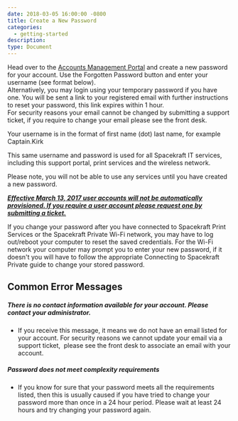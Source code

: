 ```yaml
---
date: 2018-03-05 16:00:00 -0800
title: Create a New Password
categories:
  - getting-started
description:
type: Document
---
```


<u><em><strong></strong></em></u>

Head over to the [Accounts Management Portal](http://accounts.cmpny.com/pwm) and create a new password for your account. Use the Forgotten Password button and enter your username (see format below).<br>Alternatively, you may login using your temporary password if you have one. You will be sent a link to your registered email with further instructions to reset your password, this link expires within 1 hour.<br>For security reasons your email cannot be changed by submitting a support ticket, if you require to change your email please see the front desk.&nbsp;

Your username is in the format of first name (dot) last name, for example Captain.Kirk

This same username and password is used for all Spacekraft IT services, including this support portal, print services and the wireless network.

Please note, you will not be able to use any services until you have created a new password.

*<u><strong>Effective March 13, 2017 user accounts will not be automatically provisioned. If you require a user account please request one by submitting a ticket.</strong></u>*

If you change your password after you have connected to Spacekraft Print Services or the Spacekraft Private Wi-Fi network, you may have to log out/reboot your computer to reset the saved credentials. For the Wi-Fi network your computer may prompt you to enter your new password, if it doesn't you will have to follow the appropriate Connecting to Spacekraft Private guide to change your stored password.

## Common Error Messages

##### There is no contact information available for your account. Please contact your administrator.

* If you receive this message, it means we do not have an email listed for your account. For security reasons we cannot update your email via a support ticket, &nbsp;please see the front desk to associate an email with your account.&nbsp;

##### Password does not meet complexity requirements

* If you know for sure that your password meets all the requirements listed, then this is usually caused if you have tried to change your password more than once in a 24 hour period. Please wait at least 24 hours and try changing your password again.